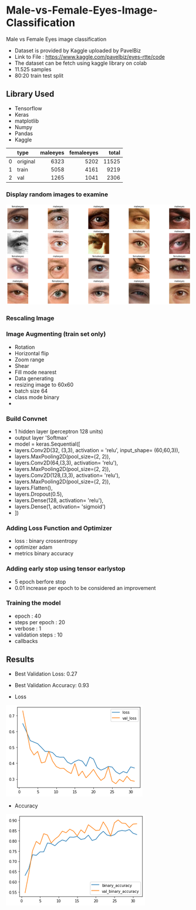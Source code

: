 # Male-vs-Female-Eyes-Image-Classification
Male vs Female Eyes image classification


* Dataset is provided by Kaggle uploaded by PavelBiz
* Link to File : https://www.kaggle.com/pavelbiz/eyes-rtte/code
* The dataset can be fetch using kaggle library on colab 
* 11.525 samples
* 80:20 train test split

## Library Used
* Tensorflow
* Keras
* matplotlib
* Numpy
* Pandas
* Kaggle

|    |    type   |   maleeyes |   femaleeyes |      total |
|---:|:----------|-----------:|-------------:|-----------:|
|  0 | original  |       6323 |         5202 |       11525| 
|  1 | train     |       5058 |         4161 |       9219 |  
|  2 | val       |       1265 |         1041 |       2306 |  

### Display random images to examine
![](/img/download.png)

### Rescaling Image
### Image Augmenting (train set only)
* Rotation
* Horizontal flip
* Zoom range
* Shear
* Fill mode nearest
* Data generating
* resizing image to 60x60
* batch size 64
* class mode binary
* 
### Build Convnet
* 1 hidden layer (perceptron 128 units)
* output layer 'Softmax'
* model = keras.Sequential([
*    layers.Conv2D(32, (3,3), activation = 'relu', input_shape= (60,60,3)),
*    layers.MaxPooling2D(pool_size=(2, 2)),
*    layers.Conv2D(64,(3,3), activation= 'relu'),
*    layers.MaxPooling2D(pool_size=(2, 2)),
*    layers.Conv2D(128,(3,3), activation= 'relu'),
*    layers.MaxPooling2D(pool_size=(2, 2)),
*    layers.Flatten(),
*    layers.Dropout(0.5),
*    layers.Dense(128, activation= 'relu'),
*    layers.Dense(1, activation= 'sigmoid')
* ])

### Adding Loss Function and Optimizer
* loss : binary crossentropy
* optimizer adam
* metrics binary accuracy

### Adding early stop using tensor earlystop
* 5 epoch berfore stop
* 0.01 increase per epoch to be considered an improvement

### Training the model
* epoch : 40
* steps per epoch : 20
* verbose : 1
* validation steps : 10
* callbacks
 
## Results
* Best Validation Loss: 0.27
* Best Validation Accuracy: 0.93

* Loss

![](/img/loss.png)

* Accuracy

![](/img/accuracy.png)




